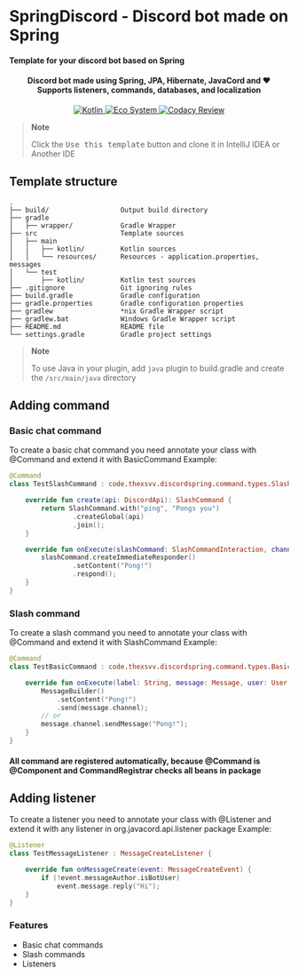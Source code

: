 # SpringDiscord - Discord bot made on Spring
#### Template for your discord bot based on Spring
<h4 align="center">
    Discord bot made using Spring, JPA, Hibernate, JavaCord and ♥
    <br>
    Supports listeners, commands, databases, and localization
</h4>

<div align="center">
    <a href="https://kotlinlang.org">
        <img alt="Kotlin" src="https://img.shields.io/badge/Language-Kotlin-7f52ff">
        <img alt="Eco System" src="https://img.shields.io/badge/Eco_System-Spring-green?logo=spring">
        <img alt="Codacy Review" src="https://app.codacy.com/project/badge/Grade/6e9e4f765d92440ba04345e75855f4c9">
    </a>
</div>

> **Note**
> 
> Click the <kbd>Use this template</kbd> button and clone it in IntelliJ IDEA or Another IDE

## Template structure
```
.
├── build/                  Output build directory
├── gradle
│   ├── wrapper/            Gradle Wrapper
├── src                     Template sources
│   ├── main
│   │   ├── kotlin/         Kotlin sources
│   │   └── resources/      Resources - application.properties, messages
│   └── test
│       ├── kotlin/         Kotlin test sources
├── .gitignore              Git ignoring rules
├── build.gradle            Gradle configuration
├── gradle.properties       Gradle configuration properties
├── gradlew                 *nix Gradle Wrapper script
├── gradlew.bat             Windows Gradle Wrapper script
├── README.md               README file
└── settings.gradle         Gradle project settings
```

> **Note**
> 
> To use Java in your plugin, add `java` plugin to build.gradle and create the `/src/main/java` directory

## Adding command
### Basic chat command
To create a basic chat command you need annotate your class with @Command and extend it with BasicCommand
Example:
```kotlin
@Command
class TestSlashCommand : code.thexsvv.discordspring.command.types.SlashCommand() {

    override fun create(api: DiscordApi): SlashCommand {
        return SlashCommand.with("ping", "Pongs you")
                .createGlobal(api)
                .join();
    }

    override fun onExecute(slashCommand: SlashCommandInteraction, channel: TextChannel, user: User) {
        slashCommand.createImmediateResponder()
                .setContent("Pong!")
                .respond();
    }
}
```

### Slash command
To create a slash command you need to annotate your class with @Command and extend it with SlashCommand
Example:
```kotlin
@Command
class TestBasicCommand : code.thexsvv.discordspring.command.types.BasicCommand("ping") {

    override fun onExecute(label: String, message: Message, user: User, args: Array<String>) {
        MessageBuilder()
            .setContent("Pong!")
            .send(message.channel);
        // or
        message.channel.sendMessage("Pong!");
    }
}
```

#### All command are registered automatically, because @Command is @Component and CommandRegistrar checks all beans in package


## Adding listener
To create a listener you need to annotate your class with @Listener and extend it with any listener in org.javacord.api.listener package
Example:
```kotlin
@Listener
class TestMessageListener : MessageCreateListener {

    override fun onMessageCreate(event: MessageCreateEvent) {
        if (!event.messageAuthor.isBotUser)
            event.message.reply("Hi");
    }
}
```

### Features
* Basic chat commands
* Slash commands
* Listeners
